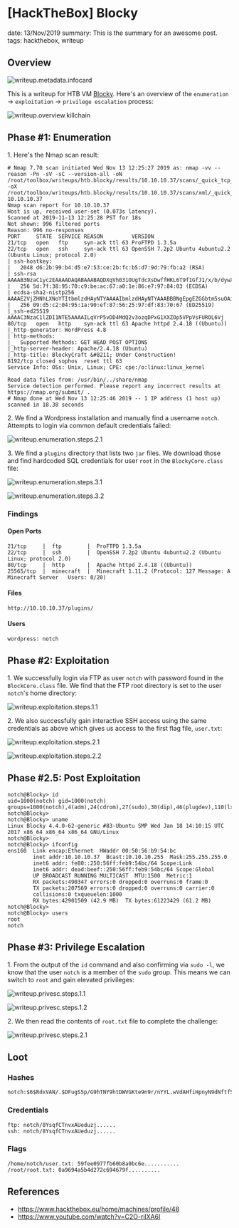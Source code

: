 [HackTheBox] Blocky
===============
date: 13/Nov/2019
summary: This is the summary for an awesome post.
tags: hackthebox, writeup

## Overview
![writeup.metadata.infocard](/static/files/posts_htb_blocky/infocard.png.webp)

This is a writeup for HTB VM [Blocky](https://www.hackthebox.eu/home/machines/profile/48). Here's an overview of the `enumeration` → `exploitation` → `privilege escalation` process:

![writeup.overview.killchain](/static/files/posts_htb_blocky/killchain.png.webp)

## Phase #1: Enumeration
1\. Here's the Nmap scan result:  
```
# Nmap 7.70 scan initiated Wed Nov 13 12:25:27 2019 as: nmap -vv --reason -Pn -sV -sC --version-all -oN /root/toolbox/writeups/htb.blocky/results/10.10.10.37/scans/_quick_tcp_nmap.txt -oX /root/toolbox/writeups/htb.blocky/results/10.10.10.37/scans/xml/_quick_tcp_nmap.xml 10.10.10.37
Nmap scan report for 10.10.10.37
Host is up, received user-set (0.073s latency).
Scanned at 2019-11-13 12:25:28 PST for 18s
Not shown: 996 filtered ports
Reason: 996 no-responses
PORT     STATE  SERVICE REASON         VERSION
21/tcp   open   ftp     syn-ack ttl 63 ProFTPD 1.3.5a
22/tcp   open   ssh     syn-ack ttl 63 OpenSSH 7.2p2 Ubuntu 4ubuntu2.2 (Ubuntu Linux; protocol 2.0)
| ssh-hostkey:
|   2048 d6:2b:99:b4:d5:e7:53:ce:2b:fc:b5:d7:9d:79:fb:a2 (RSA)
| ssh-rsa AAAAB3NzaC1yc2EAAAADAQABAAABAQDXqVh031OUgTdcXsDwffHKL6T9f1GfJ1/x/b/dywX42sDZ5m1Hz46bKmbnWa0YD3LSRkStJDtyNXptzmEp31Fs2DUndVKui3LCcyKXY6FSVWp9ZDBzlW3aY8qa+y339OS3gp3aq277zYDnnA62U7rIltYp91u5VPBKi3DITVaSgzA8mcpHRr30e3cEGaLCxty58U2/lyCnx3I0Lh5rEbipQ1G7Cr6NMgmGtW6LrlJRQiWA1OK2/tDZbLhwtkjB82pjI/0T2gpA/vlZJH0elbMXW40Et6bOs2oK/V2bVozpoRyoQuts8zcRmCViVs8B3p7T1Qh/Z+7Ki91vgicfy4fl
|   256 5d:7f:38:95:70:c9:be:ac:67:a0:1e:86:e7:97:84:03 (ECDSA)
| ecdsa-sha2-nistp256 AAAAE2VjZHNhLXNoYTItbmlzdHAyNTYAAAAIbmlzdHAyNTYAAABBBNgEpgEZGGbtm5suOAio9ut2hOQYLN39Uhni8i4E/Wdir1gHxDCLMoNPQXDOnEUO1QQVbioUUMgFRAXYLhilNF8=
|   256 09:d5:c2:04:95:1a:90:ef:87:56:25:97:df:83:70:67 (ED25519)
|_ssh-ed25519 AAAAC3NzaC1lZDI1NTE5AAAAILqVrP5vDD4MdQ2v3ozqDPxG1XXZOp5VPpVsFUROL6Vj
80/tcp   open   http    syn-ack ttl 63 Apache httpd 2.4.18 ((Ubuntu))
|_http-generator: WordPress 4.8
| http-methods:
|_  Supported Methods: GET HEAD POST OPTIONS
|_http-server-header: Apache/2.4.18 (Ubuntu)
|_http-title: BlockyCraft &#8211; Under Construction!
8192/tcp closed sophos  reset ttl 63
Service Info: OSs: Unix, Linux; CPE: cpe:/o:linux:linux_kernel

Read data files from: /usr/bin/../share/nmap
Service detection performed. Please report any incorrect results at https://nmap.org/submit/ .
# Nmap done at Wed Nov 13 12:25:46 2019 -- 1 IP address (1 host up) scanned in 18.38 seconds
```

2\. We find a Wordpress installation and manually find a username `notch`. Attempts to login via common default credentials failed:  

![writeup.enumeration.steps.2.1](/static/files/posts_htb_blocky/screenshot01.png.webp)  

3\. We find a `plugins` directory that lists two `jar` files. We download those and find hardcoded SQL credentials for user `root` in the `BlockyCore.class` file:  

![writeup.enumeration.steps.3.1](/static/files/posts_htb_blocky/screenshot02.png.webp)  

![writeup.enumeration.steps.3.2](/static/files/posts_htb_blocky/screenshot03.png.webp)  

### Findings
#### Open Ports
```
21/tcp     |  ftp        |  ProFTPD 1.3.5a
22/tcp     |  ssh        |  OpenSSH 7.2p2 Ubuntu 4ubuntu2.2 (Ubuntu Linux; protocol 2.0)
80/tcp     |  http       |  Apache httpd 2.4.18 ((Ubuntu))
25565/tcp  |  minecraft  |  Minecraft 1.11.2 (Protocol: 127 Message: A Minecraft Server   Users: 0/20)
```
#### Files
```
http://10.10.10.37/plugins/
```
#### Users
```
wordpress: notch
```

## Phase #2: Exploitation
1\. We successfully login via FTP as user `notch` with password found in the `BlockCore.class` file. We find that the FTP root directory is set to the user `notch`'s home directory:  

![writeup.exploitation.steps.1.1](/static/files/posts_htb_blocky/screenshot04.png.webp)  

2\. We also successfully gain interactive SSH access using the same credentials as above which gives us access to the first flag file, `user.txt`:  

![writeup.exploitation.steps.2.1](/static/files/posts_htb_blocky/screenshot05.png.webp)  

![writeup.exploitation.steps.2.2](/static/files/posts_htb_blocky/screenshot06.png.webp)  

## Phase #2.5: Post Exploitation
```
notch@Blocky> id
uid=1000(notch) gid=1000(notch) groups=1000(notch),4(adm),24(cdrom),27(sudo),30(dip),46(plugdev),110(lxd),115(lpadmin),116(sambashare)
notch@Blocky>  
notch@Blocky> uname
Linux Blocky 4.4.0-62-generic #83-Ubuntu SMP Wed Jan 18 14:10:15 UTC 2017 x86_64 x86_64 x86_64 GNU/Linux
notch@Blocky>  
notch@Blocky> ifconfig
ens160  Link encap:Ethernet  HWaddr 00:50:56:b9:54:bc
        inet addr:10.10.10.37  Bcast:10.10.10.255  Mask:255.255.255.0
        inet6 addr: fe80::250:56ff:feb9:54bc/64 Scope:Link
        inet6 addr: dead:beef::250:56ff:feb9:54bc/64 Scope:Global
        UP BROADCAST RUNNING MULTICAST  MTU:1500  Metric:1
        RX packets:490347 errors:0 dropped:0 overruns:0 frame:0
        TX packets:207569 errors:0 dropped:0 overruns:0 carrier:0
        collisions:0 txqueuelen:1000
        RX bytes:42901509 (42.9 MB)  TX bytes:61223429 (61.2 MB)
notch@Blocky>  
notch@Blocky> users
root
notch
```

## Phase #3: Privilege Escalation
1\. From the output of the `id` command and also confirming via `sudo -l`, we know that the user `notch` is a member of the `sudo` group. This means we can switch to `root` and gain elevated privileges:  

![writeup.privesc.steps.1.1](/static/files/posts_htb_blocky/screenshot07.png.webp)  

![writeup.privesc.steps.1.2](/static/files/posts_htb_blocky/screenshot08.png.webp)  

2\. We then read the contents of `root.txt` file to complete the challenge:  

![writeup.privesc.steps.2.1](/static/files/posts_htb_blocky/screenshot09.png.webp)  

## Loot
### Hashes
```
notch:$6$RdxVAN/.$DFugS5p/G9hTNY9htDWVGKte9n9r/nYYL.wVdAHfiHpnyN9dNftf5Nt.DkjrUs0PlYNcYZWhh0Vhl/5tl........................
```
### Credentials
```
ftp: notch/8YsqfCTnvxAUeduzj......
ssh: notch/8YsqfCTnvxAUeduzj......
```
### Flags
```
/home/notch/user.txt: 59fee0977fb60b8a0bc6e...........
/root/root.txt: 0a9694a5b4d272c694679f..........
```

## References
* <https://www.hackthebox.eu/home/machines/profile/48>  
* <https://www.youtube.com/watch?v=C2O-rilXA6I>  
